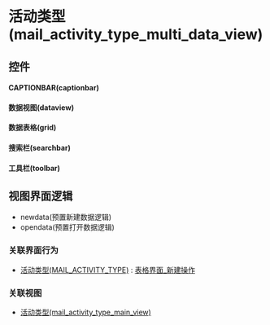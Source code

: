 # 活动类型(mail_activity_type_multi_data_view)  <!-- {docsify-ignore-all} -->



## 控件
#### CAPTIONBAR(captionbar)
#### 数据视图(dataview)
#### 数据表格(grid)
#### 搜索栏(searchbar)
#### 工具栏(toolbar)

## 视图界面逻辑
  * newdata(预置新建数据逻辑)
  * opendata(预置打开数据逻辑)


### 关联界面行为
  * [活动类型(MAIL_ACTIVITY_TYPE)](module/mail/mail_activity_type) : [表格界面_新建操作](module/mail/mail_activity_type#界面行为)

### 关联视图
  * [活动类型(mail_activity_type_main_view)](app/view/mail_activity_type_main_view)

<script>
 const { createApp } = Vue
  createApp({
    data() {
      return {

      }
    }
  }).use(ElementPlus).mount('#app')
</script>